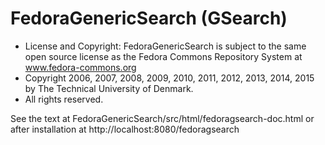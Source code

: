 # FedoraGenericSearch (GSearch)

* License and Copyright: FedoraGenericSearch is subject to the same open source
license as the Fedora Commons Repository System at www.fedora-commons.org
* Copyright 2006, 2007, 2008, 2009, 2010, 2011, 2012, 2013, 2014, 2015 by The
Technical University of Denmark.
* All rights reserved.

See the text at FedoraGenericSearch/src/html/fedoragsearch-doc.html
or after installation at http://localhost:8080/fedoragsearch
